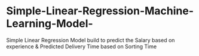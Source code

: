 # Simple-Linear-Regression-Machine-Learning-Model-
Simple Linear Regression Model  build to predict the Salary based on experience &amp; Predicted Delivery Time based on  Sorting Time
